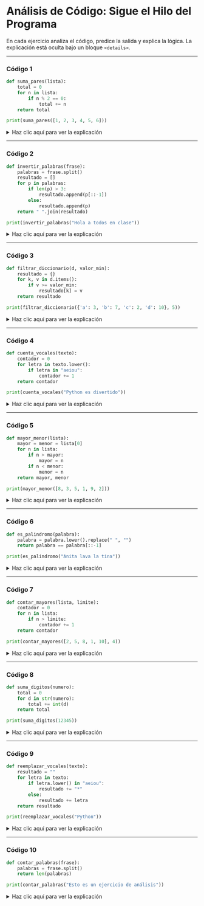 # Análisis de Código: Sigue el Hilo del Programa

En cada ejercicio analiza el código, predice la salida y explica la lógica. La explicación está oculta bajo un bloque `<details>`.

---

### Código 1

```python
def suma_pares(lista):
    total = 0
    for n in lista:
        if n % 2 == 0:
            total += n
    return total

print(suma_pares([1, 2, 3, 4, 5, 6]))
```

<details>
  <summary>Haz clic aquí para ver la explicación</summary>
  Suma solo los números pares de la lista. Salida: 2+4+6=12
</details>

---

### Código 2

```python
def invertir_palabras(frase):
    palabras = frase.split()
    resultado = []
    for p in palabras:
        if len(p) > 3:
            resultado.append(p[::-1])
        else:
            resultado.append(p)
    return " ".join(resultado)

print(invertir_palabras("Hola a todos en clase"))
```

<details>
  <summary>Haz clic aquí para ver la explicación</summary>
  Invierte solo las palabras de más de 3 letras. Salida: "aloH a sodot en esalc"
</details>

---

### Código 3

```python
def filtrar_diccionario(d, valor_min):
    resultado = {}
    for k, v in d.items():
        if v >= valor_min:
            resultado[k] = v
    return resultado

print(filtrar_diccionario({'a': 3, 'b': 7, 'c': 2, 'd': 10}, 5))
```

<details>
  <summary>Haz clic aquí para ver la explicación</summary>
  Devuelve un nuevo diccionario solo con los valores mayores o iguales a 5. Salida: {'b': 7, 'd': 10}
</details>

---

### Código 4

```python
def cuenta_vocales(texto):
    contador = 0
    for letra in texto.lower():
        if letra in "aeiou":
            contador += 1
    return contador

print(cuenta_vocales("Python es divertido"))
```

<details>
  <summary>Haz clic aquí para ver la explicación</summary>
  Cuenta cuántas vocales hay en la frase. Salida: 6
</details>

---

### Código 5

```python
def mayor_menor(lista):
    mayor = menor = lista[0]
    for n in lista:
        if n > mayor:
            mayor = n
        if n < menor:
            menor = n
    return mayor, menor

print(mayor_menor([8, 3, 5, 1, 9, 2]))
```

<details>
  <summary>Haz clic aquí para ver la explicación</summary>
  Devuelve el mayor y menor de la lista. Salida: (9, 1)
</details>

---

### Código 6

```python
def es_palindromo(palabra):
    palabra = palabra.lower().replace(" ", "")
    return palabra == palabra[::-1]

print(es_palindromo("Anita lava la tina"))
```

<details>
  <summary>Haz clic aquí para ver la explicación</summary>
  Verifica si la frase es un palíndromo ignorando espacios y mayúsculas. Salida: True
</details>

---

### Código 7

```python
def contar_mayores(lista, limite):
    contador = 0
    for n in lista:
        if n > limite:
            contador += 1
    return contador

print(contar_mayores([2, 5, 8, 1, 10], 4))
```

<details>
  <summary>Haz clic aquí para ver la explicación</summary>
  Cuenta cuántos números son mayores que 4. Salida: 3
</details>

---

### Código 8

```python
def suma_digitos(numero):
    total = 0
    for d in str(numero):
        total += int(d)
    return total

print(suma_digitos(12345))
```

<details>
  <summary>Haz clic aquí para ver la explicación</summary>
  Suma los dígitos del número. Salida: 15
</details>

---

### Código 9

```python
def reemplazar_vocales(texto):
    resultado = ""
    for letra in texto:
        if letra.lower() in "aeiou":
            resultado += "*"
        else:
            resultado += letra
    return resultado

print(reemplazar_vocales("Python"))
```

<details>
  <summary>Haz clic aquí para ver la explicación</summary>
  Reemplaza las vocales por asteriscos. Salida: Pyth*n
</details>

---

### Código 10

```python
def contar_palabras(frase):
    palabras = frase.split()
    return len(palabras)

print(contar_palabras("Esto es un ejercicio de análisis"))
```

<details>
  <summary>Haz clic aquí para ver la explicación</summary>
  Cuenta cuántas palabras hay en la frase. Salida: 6
</details>
